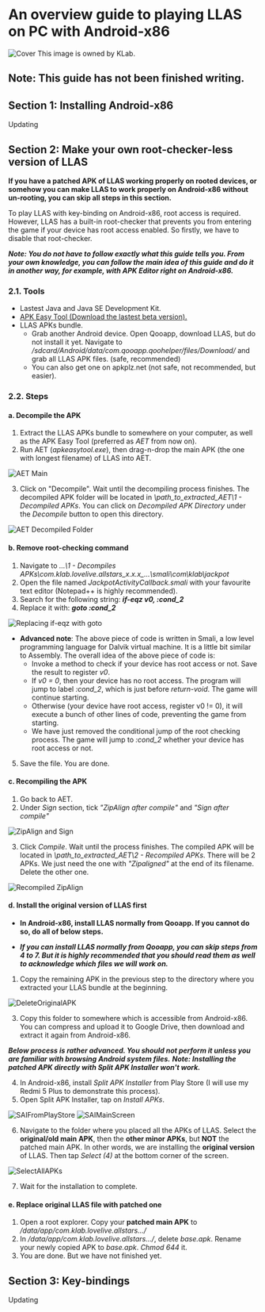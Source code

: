# An overview guide to playing LLAS on PC with Android-x86

![Cover](/Images/cover.jpg)
This image is owned by KLab.

## Note: This guide has not been finished writing.

## Section 1: Installing Android-x86

Updating

## Section 2: Make your own root-checker-less version of LLAS

**If you have a patched APK of LLAS working properly on rooted devices, or somehow you can make LLAS to work properly on Android-x86 without un-rooting, you can skip all steps in this section.**

To play LLAS with key-binding on Android-x86, root access is required. However, LLAS has a built-in root-checker that prevents you from entering the game if your device has root access enabled.
So firstly, we have to disable that root-checker.

***Note: You do not have to follow exactly what this guide tells you. From your own knowledge, you can follow the main idea of this guide and do it in another way, for example, with APK Editor right on Android-x86.***

### 2.1. Tools
* Lastest Java and Java SE Development Kit.
* [APK Easy Tool (Download the lastest beta version).](https://forum.xda-developers.com/android/software-hacking/tool-apk-easy-tool-v1-02-windows-gui-t3333960)
* LLAS APKs bundle.
	* Grab another Android device. Open Qooapp, download LLAS, but do not install it yet. Navigate to */sdcard/Android/data/com.qooapp.qoohelper/files/Download/* and grab all LLAS APK files. (safe, recommended)
	* You can also get one on apkplz.net (not safe, not recommended, but easier).

### 2.2. Steps
#### a. Decompile the APK
1. Extract the LLAS APKs bundle to somewhere on your computer, as well as the APK Easy Tool (preferred as *AET* from now on).
2. Run AET (*apkeasytool.exe*), then drag-n-drop the main APK (the one with longest filename) of LLAS into AET.

![AET Main](Images/1-AET-Main-Menu.png)

3. Click on "Decompile". Wait until the decompiling process finishes.
The decompiled APK folder will be located in *\path_to_extracted_AET\1 - Decompiled APKs*.
You can click on *Decompiled APK Directory* under the *Decompile* button to open this directory.

![AET Decompiled Folder](Images/2-Decompiled-Folder.png)

#### b. Remove root-checking command
1. Navigate to *...\1 - Decompiles APKs\com.klab.lovelive.allstars_x.x.x_...\smali\com\klab\jackpot*
2. Open the file named *JackpotActivityCallback.smali* with your favourite text editor (Notepad++ is highly recommended).
3. Search for the following string: ***if-eqz v0, :cond_2***
4. Replace it with: ***goto :cond_2***

![Replacing if-eqz with goto](Images/3-ChangeSmaliCommand.png)

* **Advanced note**: The above piece of code is written in Smali, a low level programming language for Dalvik virtual machine. It is a little bit similar to Assembly. The overall idea of the above piece of code is:
	* Invoke a method to check if your device has root access or not. Save the result to register *v0*.
	* If *v0 = 0*, then your device has no root access. The program will jump to label *:cond_2*, which is just before *return-void*. The game will continue starting.
	* Otherwise (your device have root access, register v0 != 0), it will execute a bunch of other lines of code, preventing the game from starting.
	* We have just removed the conditional jump of the root checking process. The game will jump to *:cond_2* whether your device has root access or not.


5. Save the file. You are done.

#### c. Recompiling the APK
1. Go back to AET. 
2. Under *Sign* section, tick *"ZipAlign after compile"* and *"Sign after compile"*

![ZipAlign and Sign](Images/4-AET-Select-Sign-Zipalign.png)

3. Click *Compile*. Wait until the process finishes.
The compiled APK will be located in *\path_to_extracted_AET\2 - Recompiled APKs*.
There will be 2 APKs. We just need the one with *"Zipaligned"* at the end of its filename. Delete the other one.

![Recompiled ZipAlign](Images/5-RecompiledFolder.png)

#### d. Install the original version of LLAS first

* **In Android-x86, install LLAS normally from Qooapp. If you cannot do so, do all of below steps.**

* ***If you can install LLAS normally from Qooapp, you can skip steps from 4 to 7. But it is highly recommended that you should read them as well to acknowledge which files we will work on.***

1. Copy the remaining APK in the previous step to the directory where you extracted your LLAS bundle at the beginning.

![DeleteOriginalAPK](Images/6-DeleteOriginal.png)

3. Copy this folder to somewhere which is accessible from Android-x86. You can compress and upload it to Google Drive, then download and extract it again from Android-x86.

***Below process is rather advanced. You should not perform it unless you are familiar with browsing Android system files.***
***Note: Installing the patched APK directly with Split APK Installer won't work.***

4. In Android-x86, install *Split APK Installer* from Play Store (I will use my Redmi 5 Plus to demonstrate this process).
5. Open Split APK Installer, tap on *Install APKs*.

![SAIFromPlayStore](Images/7-SAIPlayStore.jpg)
![SAIMainScreen](Images/8-SaiMainMenu.jpg)

6. Navigate to the folder where you placed all the APKs of LLAS. Select the **original/old main APK**, then the **other minor APKs**, but **NOT** the patched main APK. In other words, we are installing the **original version** of LLAS. Then tap *Select (4)* at the bottom corner of the screen.

![SelectAllAPKs](Images/9-SelectAllAPKs.jpg)

7. Wait for the installation to complete.

#### e. Replace original LLAS file with patched one

1. Open a root explorer. Copy your **patched main APK** to */data/app/com.klab.lovelive.allstars.../*
2. In */data/app/com.klab.lovelive.allstars.../*, delete *base.apk*. Rename your newly copied APK to *base.apk*. *Chmod 644* it.
3. You are done. But we have not finished yet.

## Section 3: Key-bindings

Updating
